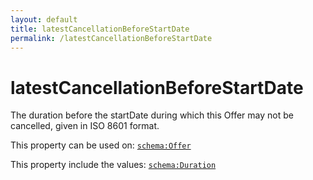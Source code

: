```yaml
---
layout: default
title: latestCancellationBeforeStartDate
permalink: /latestCancellationBeforeStartDate
---
```


# latestCancellationBeforeStartDate
The duration before the startDate during which this Offer may not be cancelled, given in ISO 8601 format.

This property can be used on: [`schema:Offer`](https://schema.org/Offer)

This property include the values: [`schema:Duration`](https://schema.org/Duration)
